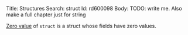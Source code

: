 Title: Structures
Search: struct
Id: rd600098
Body:
TODO: write me. Also make a full chapter just for string

[Zero value](a-6069) of `struct` is a struct whose fields have zero values.
